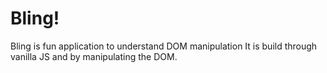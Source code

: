 # Bling!

Bling is fun application to understand DOM manipulation
It is build through vanilla JS and by manipulating the DOM.
